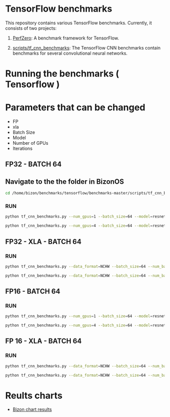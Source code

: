 # TensorFlow benchmarks
This repository contains various TensorFlow benchmarks. Currently, it consists of two projects:


1. [PerfZero](https://github.com/tensorflow/benchmarks/tree/master/perfzero): A benchmark framework for TensorFlow.

2. [scripts/tf_cnn_benchmarks](https://github.com/tensorflow/benchmarks/tree/master/scripts/tf_cnn_benchmarks): The TensorFlow CNN benchmarks contain benchmarks for several convolutional neural networks.


# Running the benchmarks ( Tensorflow )

# Parameters that can be changed 

- FP 
- xla 
- Batch Size 
- Model 
- Number of GPUs 
- Iterations 

## FP32 - BATCH 64 

## Navigate to the the folder in BizonOS
```bash
cd /home/bizon/benchmarks/tensorflow/benchmarks-master/scripts/tf_cnn_benchmarks
```

### RUN
```bash
python tf_cnn_benchmarks.py --num_gpus=1 --batch_size=64 --model=resnet152 --variable_update=parameter_server

python tf_cnn_benchmarks.py --num_gpus=4 --batch_size=64 --model=resnet152 --variable_update=parameter_server
```

## FP32 - XLA - BATCH 64

### RUN 
```bash
python tf_cnn_benchmarks.py --data_format=NCHW --batch_size=64 --num_batches=100 --model=inception4 --optimizer=momentum --variable_update=replicated --all_reduce_spec=nccl --nodistortions --gradient_repacking=2 --datasets_use_prefetch=True --per_gpu_thread_count=2 --loss_type_to_report=base_loss --compute_lr_on_cpu=True --single_l2_loss_op=True --xla_compile=True --local_parameter_device=gpu --num_gpus=1 --display_every=10

python tf_cnn_benchmarks.py --data_format=NCHW --batch_size=64 --num_batches=100 --model=vgg16 --optimizer=momentum --variable_update=replicated --all_reduce_spec=nccl --nodistortions --gradient_repacking=2 --datasets_use_prefetch=True --per_gpu_thread_count=2 --loss_type_to_report=base_loss --compute_lr_on_cpu=True --single_l2_loss_op=True --xla_compile=True --local_parameter_device=gpu --num_gpus=4 --display_every=10
```

## FP16 - BATCH 64 

### RUN 
```bash
python tf_cnn_benchmarks.py --num_gpus=1 --batch_size=64 --model=resnet50 --variable_update=parameter_server --use_fp16=True

python tf_cnn_benchmarks.py --num_gpus=4 --batch_size=64 --model=resnet50 --variable_update=parameter_server --use_fp16=True
```

## FP 16 - XLA - BATCH 64 

### RUN 
```bash
python tf_cnn_benchmarks.py --data_format=NCHW --batch_size=64 --num_batches=100 --model=inception4 --optimizer=momentum --variable_update=replicated --all_reduce_spec=nccl --use_fp16=True --nodistortions --gradient_repacking=2 --datasets_use_prefetch=True --per_gpu_thread_count=2 --loss_type_to_report=base_loss --compute_lr_on_cpu=True --single_l2_loss_op=True --xla_compile=True --local_parameter_device=gpu --num_gpus=1 --display_every=10

python tf_cnn_benchmarks.py --data_format=NCHW --batch_size=64 --num_batches=100 --model=vgg16 --optimizer=momentum --variable_update=replicated --all_reduce_spec=nccl --use_fp16=True --nodistortions --gradient_repacking=2 --datasets_use_prefetch=True --per_gpu_thread_count=2 --loss_type_to_report=base_loss --compute_lr_on_cpu=True --single_l2_loss_op=True --xla_compile=True --local_parameter_device=gpu --num_gpus=4 --display_every=10
```

# Reults charts

- [Bizon chart results]()
